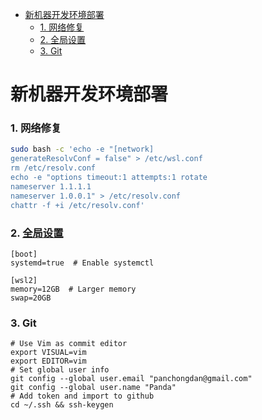 - [新机器开发环境部署](#新机器开发环境部署)
    - [1. 网络修复](#1-网络修复)
    - [2. 全局设置](#2-全局设置)
    - [3. Git](#3-git)


# 新机器开发环境部署

### 1. 网络修复

```sh
sudo bash -c 'echo -e "[network]
generateResolvConf = false" > /etc/wsl.conf
rm /etc/resolv.conf
echo -e "options timeout:1 attempts:1 rotate
nameserver 1.1.1.1
nameserver 1.0.0.1" > /etc/resolv.conf
chattr -f +i /etc/resolv.conf'
```

### 2. [全局设置](https://learn.microsoft.com/en-us/windows/wsl/wsl-config)

```shell
[boot]
systemd=true  # Enable systemctl

[wsl2]
memory=12GB  # Larger memory
swap=20GB
```

### 3. Git
```shell
# Use Vim as commit editor
export VISUAL=vim
export EDITOR=vim
# Set global user info
git config --global user.email "panchongdan@gmail.com"
git config --global user.name "Panda"
# Add token and import to github
cd ~/.ssh && ssh-keygen
```

